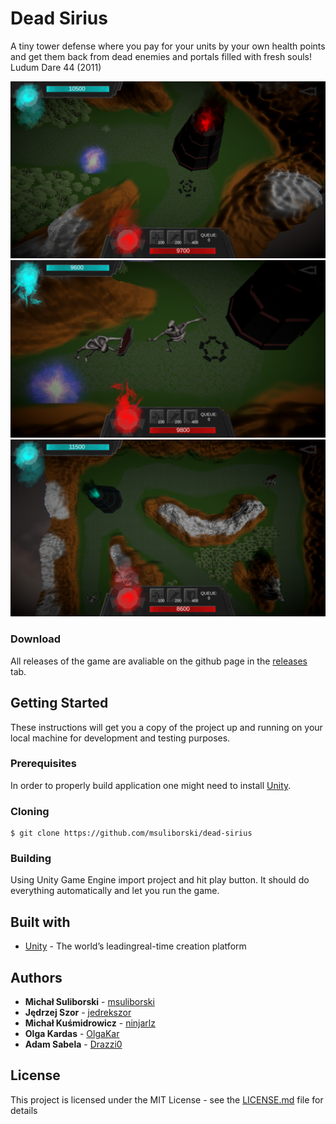 # Dead Sirius
A tiny tower defense where you pay for your units by your own health points and get them back from dead enemies and portals filled with fresh souls! Ludum Dare 44 (2011)
</br>
<p align="center">
  <img width="840" src="Screens/1.png"/>
  <img width="840" src="Screens/2.png"/>
  <img width="840" src="Screens/3.png"/>
</p>

### Download
All releases of the game are avaliable on the github page in the [releases](https://github.com/msuliborski/dead-sirius/releases) tab. 

## Getting Started
These instructions will get you a copy of the project up and running on your local machine for development and testing purposes. 

### Prerequisites
In order to properly build application one might need to install [Unity](https://unity3d.com/get-unity/download).

### Cloning
```
$ git clone https://github.com/msuliborski/dead-sirius
```

### Building
Using Unity Game Engine import project and hit play button. It should do everything automatically and let you run the game.

## Built with
* [Unity](https://unity.com/) - The world’s leadingreal-time creation platform

## Authors
* **Michał Suliborski** - [msuliborski](https://github.com/msuliborski)
* **Jędrzej Szor** - [jedrekszor](https://github.com/jedrekszor)
* **Michał Kuśmidrowicz** - [ninjarlz](https://github.com/ninjarlz)
* **Olga Kardas** - [OlgaKar](https://github.com/OlgaKar)
* **Adam Sabela** - [Drazzi0](https://github.com/Drazzi0)

## License
This project is licensed under the MIT License - see the [LICENSE.md](LICENSE.md) file for details
